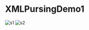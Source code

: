 # XMLPursingDemo1
![s1](https://user-images.githubusercontent.com/31131116/36736307-481fab20-1bfe-11e8-844c-59e75a80f557.jpeg)
![s2](https://user-images.githubusercontent.com/31131116/36736309-48bbe350-1bfe-11e8-8037-59d4f9e79dd3.jpeg)
